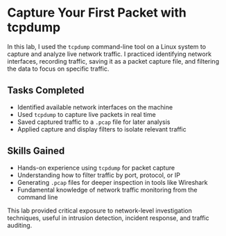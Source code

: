 # Capture Your First Packet with tcpdump

In this lab, I used the `tcpdump` command-line tool on a Linux system to capture and analyze live network traffic. I practiced identifying network interfaces, recording traffic, saving it as a packet capture file, and filtering the data to focus on specific traffic.

## Tasks Completed

- Identified available network interfaces on the machine  
- Used `tcpdump` to capture live packets in real time  
- Saved captured traffic to a `.pcap` file for later analysis  
- Applied capture and display filters to isolate relevant traffic  

## Skills Gained

- Hands-on experience using `tcpdump` for packet capture  
- Understanding how to filter traffic by port, protocol, or IP  
- Generating `.pcap` files for deeper inspection in tools like Wireshark  
- Fundamental knowledge of network traffic monitoring from the command line  

This lab provided critical exposure to network-level investigation techniques, useful in intrusion detection, incident response, and traffic auditing.
